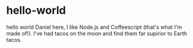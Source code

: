 # hello-world
hello world
Daniel here, I like Node.js and Coffeescript (that's what I'm made of!).
I've had tacos on the moon and find them far supirior to Earth tacos.
